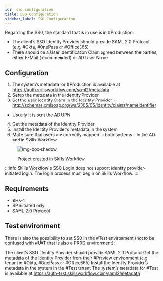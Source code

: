 ```yaml
---
id:  sso configuration
title: SSO Configuration
sidebar_label: SSO Configuration
---
```


Regarding the SSO, the standard that is in use is in #Production:

- The client’s SSO Identity Provider should provide SAML 2.0 Protocol (e.g. #Okta, #OnePass or #Office365) 
- There should be a User Identification Claim agreed between the parties, either E-Mail (recommended) or AD User Name

## Configuration

1. The system’s metadata for #Production is available at https://auth.skillsworkflow.com/saml2/metadata
2. Setup the metadata in the Identity Provider
3. Set the user identity Claim in the Identity Provider - http://schemas.xmlsoap.org/ws/2005/05/identity/claims/nameidentifier
- Usually it is sent the AD UPN
4. Get the metadata of the Identity Provider 
5. Install the Identity Provider’s metadata in the system
6. Make sure that users are correctly mapped in both systems - In the AD and in Skills Workflow 

<figure>

![img-box-shadow](/img/integrations/ssoconfiguration1.png)
<figcaption>Project created in Skills Workflow</figcaption>
</figure>

:::info
Skills Workflow's SSO Login does not support identity provider-initiated login. The login process must begin on Skills Workflow.
:::

## Requirements

- SHA-1
- SP initiated only
- SAML 2.0 Protocol


## Test environment

There is also the possibility to set SSO in the #Test environment (not to be confused with #UAT that is also a PROD environment):

The client’s SSO Identity Provider should provide SAML 2.0 Protocol
Get the metadata of the Identity Provider from their #Preview environment (e.g. tenant in #Okta, #OnePass or #Office365)
Install the Identity Provider’s metadata in the system in the #Test tenant
The system’s metadata for #Test is available at https://auth-test.skillsworkflow.com/saml2/metadata